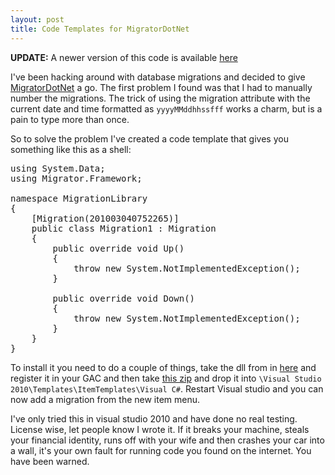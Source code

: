 ```yaml
---
layout: post
title: Code Templates for MigratorDotNet
---
```


**UPDATE:** A newer version of this code is available [here](/2010/09/30/migrator-net-code-templates/)
I've been hacking around with database migrations and decided to give <a href="http://code.google.com/p/migratordotnet/">MigratorDotNet</a> a go. The first problem I found was that I had to manually number the migrations. The trick of using the migration attribute with the current date and time formatted as `yyyyMMddhhssfff` works a charm, but is a pain to type more than once.
So to solve the problem I've created a code template that gives you something like this as a shell:
<pre lang="csharp">using System.Data;
using Migrator.Framework;
namespace MigrationLibrary
{
    [Migration(201003040752265)]
    public class Migration1 : Migration
    {
        public override void Up()
        {
            throw new System.NotImplementedException();
        }
        public override void Down()
        {
            throw new System.NotImplementedException();
        }
    }
}</pre>
To install it you need to do a couple of things, take the dll from in <a href="http://www.mediafire.com/?qjtyiuekzmv">here</a> and register it in your GAC and then take <a href="http://www.mediafire.com/?yjgqmizcmmm">this zip</a> and drop it into `\Visual Studio 2010\Templates\ItemTemplates\Visual C#`. Restart Visual studio and you can now add a migration from the new item menu.
I've only tried this in visual studio 2010 and have done no real testing. License wise, let people know I wrote it. If it breaks your machine, steals your financial identity, runs off with your wife and then crashes your car into a wall, it's your own fault for running code you found on the internet. You have been warned.